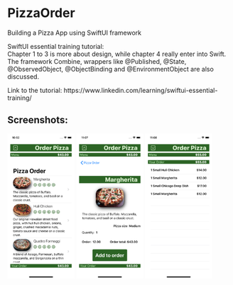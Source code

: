 # PizzaOrder

<p>Building a Pizza App using SwiftUI framework</p>
<p>SwiftUI essential training tutorial:<br />Chapter 1 to 3 is more about design, while chapter 4 really enter into Swift.<br />The framework Combine, wrappers like @Published, @State, @ObservedObject, @ObjectBinding and @EnvironmentObject are also discussed.</p>
<p>Link to the tutorial: https://www.linkedin.com/learning/swiftui-essential-training/</p>
<h2>Screenshots:</h2>
<p float="left">
  <img src = "Image/screenshot.png" width= "30%" /> 
  <img src = "Image/screenshot_2.png" width= "30%" /> 
  <img src = "Image/screenshot_4.png" width= "30%" />
</p>
